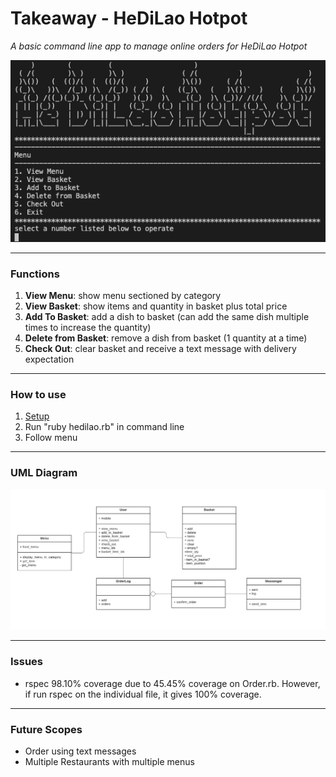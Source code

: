 # Takeaway - HeDiLao Hotpot

*A basic command line app to manage online orders for HeDiLao Hotpot*

![app](docs/HeDiLao_App.png)

---------
### Functions

1. **View Menu**: show menu sectioned by category
2. **View Basket**: show items and quantity in basket plus total price
3. **Add To Basket**: add a dish to basket (can add the same dish multiple times to increase the quantity)
4. **Delete from Basket**: remove a dish from basket (1 quantity at a time)
5. **Check Out**: clear basket and receive a text message with delivery expectation

---------
### How to use

1. [Setup](docs/setup.md)
2. Run "ruby hedilao.rb" in command line
3. Follow menu

---------
### UML Diagram

![diagram](docs/diagram.png)

---------
### Issues

- rspec 98.10% coverage due to 45.45% coverage on Order.rb. However, if run rspec on the individual file, it gives 100% coverage.


---------
### Future Scopes

- Order using text messages
- Multiple Restaurants with multiple menus

